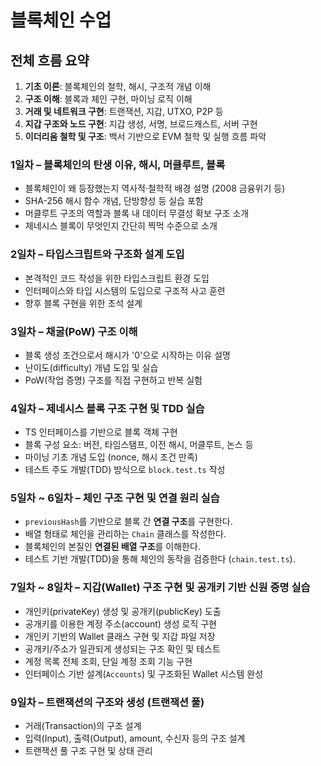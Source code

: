 # 블록체인 수업

## 전체 흐름 요약

1. **기초 이론**: 블록체인의 철학, 해시, 구조적 개념 이해
2. **구조 이해**: 블록과 체인 구현, 마이닝 로직 이해
3. **거래 및 네트워크 구현**: 트랜잭션, 지갑, UTXO, P2P 등
4. **지갑 구조와 노드 구현**: 지갑 생성, 서명, 브로드캐스트, 서버 구현
5. **이더리움 철학 및 구조**: 백서 기반으로 EVM 철학 및 실행 흐름 파악

### 1일차 – 블록체인의 탄생 이유, 해시, 머클루트, 블록

- 블록체인이 왜 등장했는지 역사적·철학적 배경 설명 (2008 금융위기 등)
- SHA-256 해시 함수 개념, 단방향성 등 실습 포함
- 머클루트 구조의 역할과 블록 내 데이터 무결성 확보 구조 소개
- 제네시스 블록이 무엇인지 간단히 찍먹 수준으로 소개

### 2일차 – 타입스크립트와 구조화 설계 도입

- 본격적인 코드 작성을 위한 타입스크립트 환경 도입
- 인터페이스와 타입 시스템의 도입으로 구조적 사고 훈련
- 향후 블록 구현을 위한 초석 설계

### 3일차 – 채굴(PoW) 구조 이해

- 블록 생성 조건으로서 해시가 '0'으로 시작하는 이유 설명
- 난이도(difficulty) 개념 도입 및 실습
- PoW(작업 증명) 구조를 직접 구현하고 반복 실험

### 4일차 – 제네시스 블록 구조 구현 및 TDD 실습

- TS 인터페이스를 기반으로 블록 객체 구현
- 블록 구성 요소: 버전, 타임스탬프, 이전 해시, 머클루트, 논스 등
- 마이닝 기초 개념 도입 (nonce, 해시 조건 만족)
- 테스트 주도 개발(TDD) 방식으로 `block.test.ts` 작성

### 5일차 ~ 6일차 – 체인 구조 구현 및 연결 원리 실습

- `previousHash`를 기반으로 블록 간 **연결 구조**를 구현한다.
- 배열 형태로 체인을 관리하는 `Chain` 클래스를 작성한다.
- 블록체인의 본질인 **연결된 배열 구조**를 이해한다.
- 테스트 기반 개발(TDD)을 통해 체인의 동작을 검증한다 (`chain.test.ts`).

### 7일차 ~ 8일차 – 지갑(Wallet) 구조 구현 및 공개키 기반 신원 증명 실습

- 개인키(privateKey) 생성 및 공개키(publicKey) 도출
- 공개키를 이용한 계정 주소(account) 생성 로직 구현
- 개인키 기반의 Wallet 클래스 구현 및 지갑 파일 저장
- 공개키/주소가 일관되게 생성되는 구조 확인 및 테스트
- 계정 목록 전체 조회, 단일 계정 조회 기능 구현
- 인터페이스 기반 설계(`Accounts`) 및 구조화된 Wallet 시스템 완성

### 9일차 – 트랜잭션의 구조와 생성 (트랜잭션 풀)

- 거래(Transaction)의 구조 설계
- 입력(Input), 출력(Output), amount, 수신자 등의 구조 설계
- 트랜잭션 풀 구조 구현 및 상태 관리
